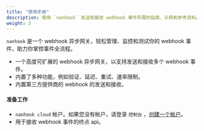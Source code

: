 ```yaml
---
title: "使用手册"
description: 使用 `nanhook` 发送和接收 webhook 事件所需的指南、示例和参考资料。
weight: 3
---
```


`nanhook` 是一个 webhook 异步网关，轻松管理、监控和测试你的 webhook 事件，助力你掌控事件全流程。

* 一个高度可扩展的 webhook 异步网关，以支持发送和接收多个 webhook 事件。
* 内置了多种功能，例如验证、延迟、重试、速率限制。
* 内置第三方提供商的 webhook 的发送和接收。

#### 准备工作

* `nanhook cloud` 帐户。如果您没有帐户，请登录 `控制台` ，[创建一个帐户](https://dashboard.nanhook.com/login)。
* 用于接收 webhook 事件的终点 api。